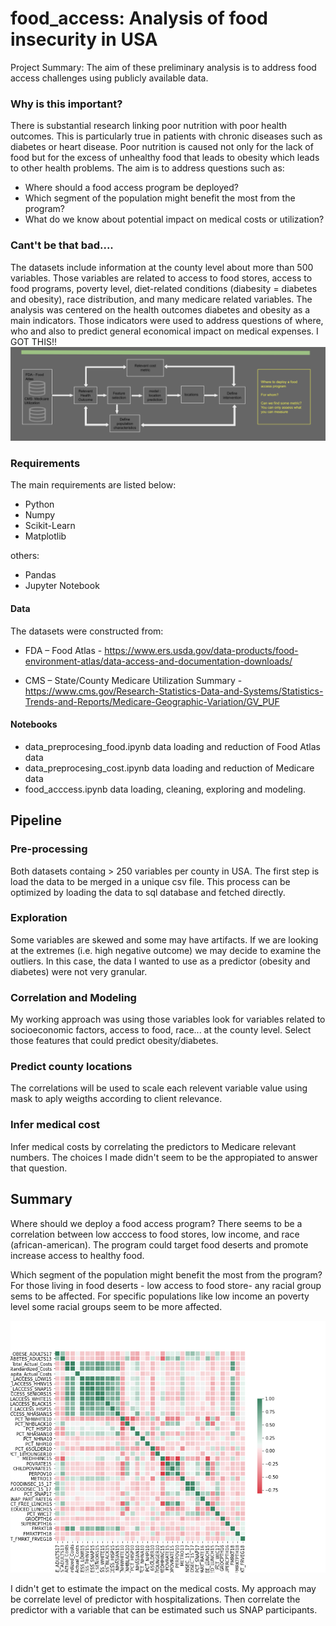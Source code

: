 # food_access: Analysis of food insecurity in USA

Project Summary: The aim of these preliminary analysis is to address food access challenges using publicly available data. 

### Why is this important? 
There is substantial research linking poor nutrition with poor health outcomes. This is particularly true in patients with chronic diseases such as diabetes or heart disease. Poor nutrition is caused not only for the lack of food but for the excess of unhealthy food that leads to obesity which leads to other health problems. The aim is to address questions such as:

- Where should a food access program be deployed?
- Which segment of the population might benefit the most from the program?
- What do we know about potential impact on medical costs or utilization?

### Cant't be that bad....

The datasets include information at the county level about more than 500 variables. Those variables are related to access to food stores, access to food programs, poverty level, diet-related conditions (diabesity = diabetes and obesity), race distribution, and many medicare related variables.
The analysis was centered on the health outcomes diabetes and obesity as a main indicators. Those indicators were used to address questions of where, who and also to predict general economical impact on medical expenses. I GOT THIS!!
![](assets/schema.png)

### Requirements
The main requirements are listed below:

- Python 
- Numpy
- Scikit-Learn
- Matplotlib

others:
- Pandas
- Jupyter Notebook

#### Data

The datasets were constructed from:

- FDA – Food Atlas - https://www.ers.usda.gov/data-products/food-environment-atlas/data-access-and-documentation-downloads/

- CMS – State/County Medicare Utilization Summary - https://www.cms.gov/Research-Statistics-Data-and-Systems/Statistics-Trends-and-Reports/Medicare-Geographic-Variation/GV_PUF 

 
#### Notebooks

- data_preprocesing_food.ipynb data loading and reduction of Food Atlas data
- data_preprocesing_cost.ipynb data loading and reduction of Medicare data
- food_acccess.ipynb data loading, cleaning, exploring and modeling.

## Pipeline
### Pre-processing 
Both datasets containg > 250 variables per county in USA. The first step is load the data to be merged in a unique csv file. This process can be optimized by loading the data to sql database and fetched directly. 
### Exploration
Some variables are skewed and some may have artifacts. If we are looking at the extremes (i.e. high negative outcome) we may decide to examine the outliers. 
In this case, the data I wanted to use as a predictor (obesity and diabetes) were not very granular. 
### Correlation and Modeling
My working approach was using those variables look for variables related to socioeconomic factors, access to food, race... at the county level. 
Select those features that could predict obesity/diabetes. 
### Predict county locations 
The correlations will be used to scale each relevent variable value using mask to aply weigths according to client relevance.
### Infer medical cost
Infer medical costs by correlating the predictors to Medicare relevant numbers. The choices I made didn't seem to be the appropiated to answer that question. 

## Summary 
Where should we deploy a food access program?
There seems to be a correlation between low acccess to food stores, low income, and race (african-american). The program could target food deserts and promote increase access to healthy food.

Which segment of the population might benefit the most from the program?
For those living in food deserts - low access to food store- any racial group sems to be affected.
For specific populations like low income an poverty level some racial groups seem to be more affected. 

![](assets/correlationCount.png)

I didn't get to estimate the impact on the medical costs. My approach may be correlate level of predictor with hospitalizations. Then correlate the predictor with a variable that can be estimated such us SNAP participants. 

